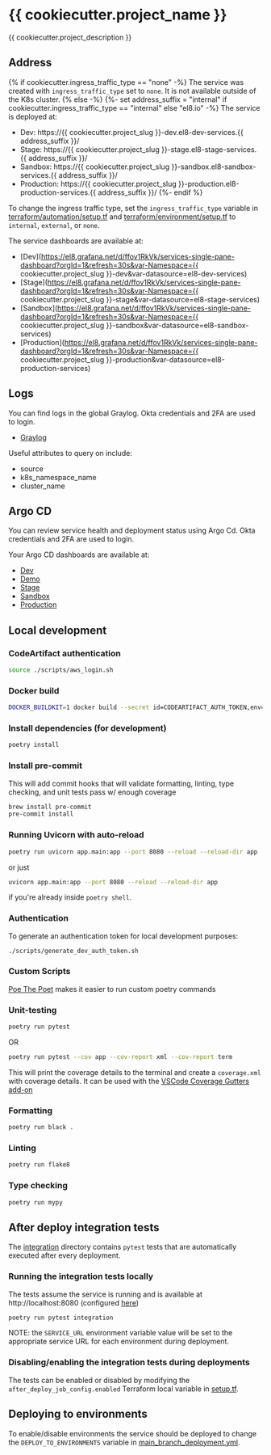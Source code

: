 # {{ cookiecutter.project_name }}

{{ cookiecutter.project_description }}

## Address
{% if cookiecutter.ingress_traffic_type == "none" -%}
The service was created with `ingress_traffic_type` set to `none`. It is not available outside of the K8s cluster.
{% else -%}
{%- set address_suffix = "internal" if cookiecutter.ingress_traffic_type == "internal" else "el8.io" -%}
The service is deployed at:
* Dev: https://{{ cookiecutter.project_slug }}-dev.el8-dev-services.{{ address_suffix }}/
* Stage: https://{{ cookiecutter.project_slug }}-stage.el8-stage-services.{{ address_suffix }}/
* Sandbox: https://{{ cookiecutter.project_slug }}-sandbox.el8-sandbox-services.{{ address_suffix }}/
* Production: https://{{ cookiecutter.project_slug }}-production.el8-production-services.{{ address_suffix }}/
{%- endif %}

To change the ingress traffic type, set the `ingress_traffic_type` variable in [terraform/automation/setup.tf](terraform/automation/setup.tf) and [terraform/environment/setup.tf](terraform/environment/setup.tf) to `internal`, `external`, or `none`.

The service dashboards are available at:

* [Dev](https://el8.grafana.net/d/ffov1RkVk/services-single-pane-dashboard?orgId=1&refresh=30s&var-Namespace={{ cookiecutter.project_slug }}-dev&var-datasource=el8-dev-services)
* [Stage](https://el8.grafana.net/d/ffov1RkVk/services-single-pane-dashboard?orgId=1&refresh=30s&var-Namespace={{ cookiecutter.project_slug }}-stage&var-datasource=el8-stage-services)
* [Sandbox](https://el8.grafana.net/d/ffov1RkVk/services-single-pane-dashboard?orgId=1&refresh=30s&var-Namespace={{ cookiecutter.project_slug }}-sandbox&var-datasource=el8-sandbox-services)
* [Production](https://el8.grafana.net/d/ffov1RkVk/services-single-pane-dashboard?orgId=1&refresh=30s&var-Namespace={{ cookiecutter.project_slug }}-production&var-datasource=el8-production-services)

## Logs

You can find logs in the global Graylog. Okta credentials and 2FA are used to login.

* [Graylog](https://graylog.el8-global-services.internal/)

Useful attributes to query on include:
* source
* k8s_namespace_name
* cluster_name

## Argo CD

You can review service health and deployment status using Argo Cd. Okta credentials and 2FA are used to login.

Your Argo CD dashboards are available at: 

* [Dev](https://argocd.el8-dev-services.internal/)
* [Demo](https://argocd.el8-demo-services.internal/)
* [Stage](https://argocd.el8-stage-services.internal/)
* [Sandbox](https://argocd.el8-sandbox-services.internal/)
* [Production](https://argocd.el8-production-services.internal/)


## Local development

### CodeArtifact authentication

```sh
source ./scripts/aws_login.sh
```

### Docker build
```sh
DOCKER_BUILDKIT=1 docker build --secret id=CODEARTIFACT_AUTH_TOKEN,env=CODEARTIFACT_AUTH_TOKEN .
```

### Install dependencies (for development)
```sh
poetry install
```

### Install pre-commit
This will add commit hooks that will validate formatting, linting, type checking, and unit tests pass w/ enough coverage

```sh
brew install pre-commit
pre-commit install
```

### Running Uvicorn with auto-reload
```sh
poetry run uvicorn app.main:app --port 8080 --reload --reload-dir app
```
or just
```sh
uvicorn app.main:app --port 8080 --reload --reload-dir app
```
if you're already inside `poetry shell`.

### Authentication
To generate an authentication token for local development purposes:
```sh
./scripts/generate_dev_auth_token.sh
```

### Custom Scripts

[Poe The Poet](https://poethepoet.natn.io/index.html) makes it easier to run custom poetry commands


### Unit-testing
```sh
poetry run pytest
```
OR
```sh
poetry run pytest --cov app --cov-report xml --cov-report term
```
This will print the coverage details to the terminal and create a `coverage.xml`
with coverage details. It can be used with the
[VSCode Coverage Gutters add-on](https://marketplace.visualstudio.com/items?itemName=ryanluker.vscode-coverage-gutters)

### Formatting
```sh
poetry run black .
```

### Linting
```sh
poetry run flake8
```

### Type checking
```sh
poetry run mypy
```

## After deploy integration tests
The [integration](integration) directory contains `pytest` tests that are automatically executed after every deployment.

### Running the integration tests locally
The tests assume the service is running and is available at http://localhost:8080 (configured [here](integration/settings.py))
```sh
poetry run pytest integration
```
NOTE: the `SERVICE_URL` environment variable value will be set to the appropriate service URL for each environment during deployment.

### Disabling/enabling the integration tests during deployments
The tests can be enabled or disabled by modifying the `after_deploy_job_config.enabled` Terraform local variable in [setup.tf](terraform/environments/setup.tf).

## Deploying to environments
To enable/disable environments the service should be deployed to change the `DEPLOY_TO_ENVIRONMENTS` variable in [main_branch_deployment.yml](.github/workflows/main_branch_deployment.yml#L14).
